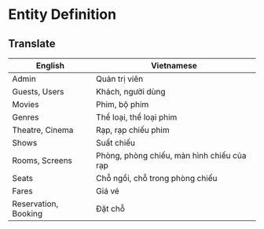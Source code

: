 # Entity Definition

## Translate
|English|Vietnamese|
|---|---|
|Admin|Quản trị viên|
|Guests, Users|Khách, người dùng|
|Movies|Phim, bộ phim|
|Genres|Thể loại, thể loại phim|
|Theatre, Cinema|Rạp, rạp chiếu phim|
|Shows|Suất chiếu|
|Rooms, Screens|Phòng, phòng chiếu, màn hình chiếu của rạp|
|Seats|Chỗ ngồi, chỗ trong phòng chiếu|
|Fares|Giá vé|
|Reservation, Booking|Đặt chỗ|
